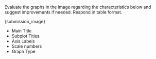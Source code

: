 Evaluate the graphs in the image regarding the characteristics below and suggest improvements if needed. Respond in table format.

{submission_image}

- Main Title
- Subplot Titles
- Axis Labels
- Scale numbers
- Graph Type 